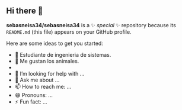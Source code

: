 ## Hi there 👋


**sebasneisa34/sebasneisa34** is a ✨ _special_ ✨ repository because its `README.md` (this file) appears on your GitHub profile.

Here are some ideas to get you started:

- 🤖 Estudiante de ingenieria de sistemas.
- 🦭 Me gustan los animales.
- 
- 🤔 I’m looking for help with ...
- 💬 Ask me about ...
- 📫 How to reach me: ...
- 😄 Pronouns: ...
- ⚡ Fun fact: ...

